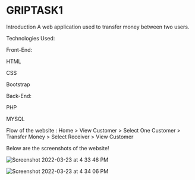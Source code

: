 # GRIPTASK1
Introduction
A web application used to transfer money between two users.

Technologies Used:

Front-End:

HTML

CSS

Bootstrap

Back-End:

PHP

MYSQL

Flow of the website :
Home > View Customer > Select One Customer > Transfer Money > Select Receiver > View Customer

Below are the screenshots of the website!


![Screenshot 2022-03-23 at 4 33 46 PM](https://user-images.githubusercontent.com/88900558/159726402-089b57a8-632b-42d6-9da8-a699ede74d86.png)


![Screenshot 2022-03-23 at 4 34 06 PM](https://user-images.githubusercontent.com/88900558/159727020-77bc169f-52cd-47ea-b19f-af2c53cd264a.png)
